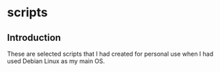 # scripts

## Introduction

These are selected scripts that I had created for personal use when I had used Debian Linux as my main OS.

